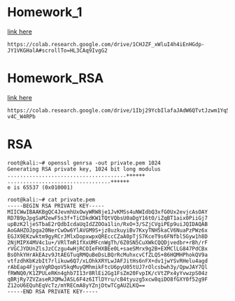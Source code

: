 # Homework_1
[link here](https://colab.research.google.com/drive/1CHJZF_xWluI4h4iEnHGdp-JY1VKGHalA#scrollTo=HL3CAq9IvgG2)
```
https://colab.research.google.com/drive/1CHJZF_xWluI4h4iEnHGdp-JY1VKGHalA#scrollTo=HL3CAq9IvgG2
```

# Homework_RSA
[link here](https://colab.research.google.com/drive/1Ibj29YcbIlafaJAdW6QTvtJzwm1Yq5Kg#scrollTo=_n-v4C_W4RPb)
```
https://colab.research.google.com/drive/1Ibj29YcbIlafaJAdW6QTvtJzwm1Yq5Kg#scrollTo=_n-v4C_W4RPb
```

# RSA
```
root@kali:~# openssl genrsa -out private.pem 1024
Generating RSA private key, 1024 bit long modulus
......................................++++++
.................................++++++
e is 65537 (0x010001)

root@kali:~# cat private.pem
-----BEGIN RSA PRIVATE KEY-----
MIICWwIBAAKBgQC4JevmhUxOwyWRW8je1JvKMSs4uNWIdbQ3xfG0Ux2evjcAsOAY
RD7B9pJpgSaM2ewF5s3f+TiCDkdKW1TQtVQbsU0aDgY16tO/iZqBT1aix0PiiGj7
upBzK2ljeSTbaE2rQdbIcdaUqIdZZOOa1lin/RxO+3/SZjCVgiPEp9uiJQIDAQAB
AoGAHZOJpga20NerCwOw6YlAVGM9S+jz8uzkuyiBv7KxyTNH5kaCV6NuaPzPWz6x
EGJX9EKzwktm9gyRCrJMlxDopxwpxQREccCZaA0pTjS7KceT9s6FNfbl5Gyw1h8D
2NjMIPX4MV4c1u+/VRlTmR1fXxUMFcnWgTh/6Z0SN5CuXWkCQQDjvedbr+rBh/rF
rVGCJYDUnZlsJzCCzgu4wHjRCOIeFHXBEe0L+saeSMrx9g2B+EXMClLG847PdCBx
BsOhkYHrAkEAzv9JtAEGTuqRMQuBeDsLBQrRcMuhxcvCfZLQS+86HQMHPhokQV9a
vtfzdhKbKzbIt7rlikuw6Q7/xLOhkXRYLwJAFJitHs6nFX+dv1jwYSvRHelu4agd
rAbEap4FjyoVgRDqoV5kqMuyQMhmikFtcU6pyU05tUJ7rOlcsbwh3y/QpwJAY7Ql
fRWNQ0/K1ZPULeRKn4ghb7I13r8RlEi2Gg1FsZm20FvpIK/cVtZPx4yYvwzpS04z
qBRjRy7ZVZaseRJQMwJASL6F4z6ITlDYru/cB4tyuzg5xcw8qiDO8fGXY0f52g9F
Z12oU6EQuhEqVcTz/mYRECmA8yYZnjDtwTCgAUZLKQ==
-----END RSA PRIVATE KEY-----

```
